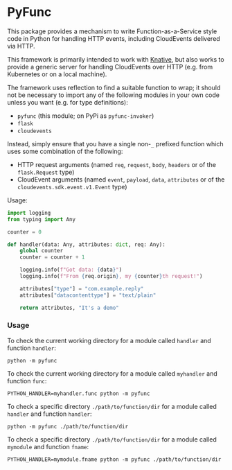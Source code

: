# PyFunc

This package provides a mechanism to write Function-as-a-Service style code in
Python for handling HTTP events, including CloudEvents delivered via HTTP.

This framework is primarily intended to work with
[Knative](https://knative.dev/), but also works to provide a generic server for
handling CloudEvents over HTTP (e.g. from Kubernetes or on a local machine).

The framework uses reflection to find a suitable function to wrap; it should not
be necessary to import any of the following modules in your own code unless you
want (e.g. for type definitions):

- `pyfunc` (this module; on PyPi as `pyfunc-invoker`)
- `flask`
- `cloudevents`

Instead, simply ensure that you have a single non-`_` prefixed function which
uses some combination of the following:

- HTTP request arguments (named `req`, `request`, `body`, `headers` or of the
  `flask.Request` type)
- CloudEvent arguments (named `event`, `payload`, `data`, `attributes` or of the
  `cloudevents.sdk.event.v1.Event` type)

Usage:

```python
import logging
from typing import Any

counter = 0

def handler(data: Any, attributes: dict, req: Any):
    global counter
    counter = counter + 1

    logging.info(f"Got data: {data}")
    logging.info(f"From {req.origin}, my {counter}th request!")

    attributes["type"] = "com.example.reply"
    attributes["datacontenttype"] = "text/plain"

    return attributes, "It's a demo"

```

### Usage

To check the current working directory for a module called `handler` and function `handler`:
```
python -m pyfunc
```

To check the current working directory for a module called `myhandler` and function `func`:
```
PYTHON_HANDLER=myhandler.func python -m pyfunc
```

To check a specific directory `./path/to/function/dir` for a module called `handler` and function `handler`:
```
python -m pyfunc ./path/to/function/dir
```

To check a specific directory `./path/to/function/dir` for a module called `mymodule` and function `fname`:
```
PYTHON_HANDLER=mymodule.fname python -m pyfunc ./path/to/function/dir
```
